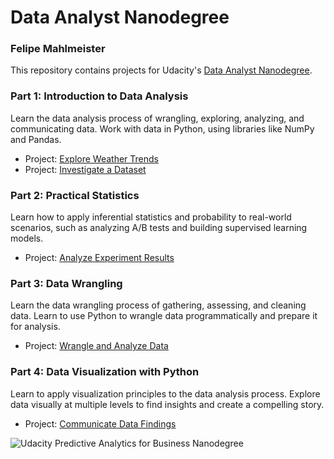 # Data Analyst Nanodegree

### Felipe Mahlmeister

This repository contains projects for Udacity's [Data Analyst Nanodegree](https://www.udacity.com/course/data-analyst-nanodegree--nd002).

### Part 1: Introduction to Data Analysis

Learn the data analysis process of wrangling, exploring, analyzing, and communicating data. Work with data in Python, using libraries like NumPy and Pandas.

- Project: [Explore Weather Trends](https://github.com/fmahlmeister/Data-Analyst-Nanodegree/blob/master/1.Introduction-to-Data-Analysis/1.1.Explore-Weather-Trends.ipynb)
- Project: [Investigate a Dataset](https://github.com/fmahlmeister/Data-Analyst-Nanodegree/blob/master/1.Introduction-to-Data-Analysis/1.2.Investigate-a-Dataset.ipynb)

### Part 2: Practical Statistics
Learn how to apply inferential statistics and probability to real-world scenarios, such as analyzing A/B tests and building supervised learning models.

- Project: [Analyze Experiment Results](https://github.com/fmahlmeister/Data-Analyst-Nanodegree/blob/master/2.Practical-Statistics/2.Analyze-Experiment-Results.ipynb)

### Part 3: Data Wrangling
Learn the data wrangling process of gathering, assessing, and cleaning data. Learn to use Python to wrangle data programmatically and prepare it for analysis.

- Project: [Wrangle and Analyze Data](https://github.com/fmahlmeister/Data-Analyst-Nanodegree/blob/master/3.Data-Wrangling/3.Wrangle-and-Analyze-Data.ipynb)

### Part 4: Data Visualization with Python
Learn to apply visualization principles to the data analysis process. Explore data visually at multiple levels to find insights and create a compelling story.

- Project: [Communicate Data Findings](https://github.com/fmahlmeister/Data-Analyst-Nanodegree/blob/master/4.Data-Visualization-with-Python/4.Communicate-Data-Findings.ipynb)

![Udacity Predictive Analytics for Business Nanodegree](https://drive.google.com/uc?export=view&id=131KpJqf0SQFzrH_KfcnpOReqSQhk9HVS)